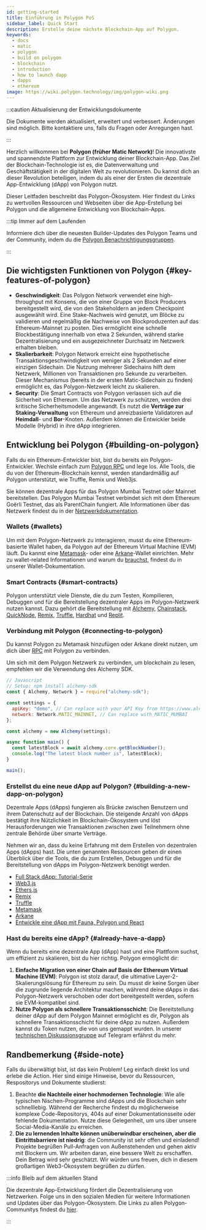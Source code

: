 ```yaml
---
id: getting-started
title: Einführung in Polygon PoS
sidebar_label: Quick Start
description: Erstelle deine nächste Blockchain-App auf Polygon.
keywords:
  - docs
  - matic
  - polygon
  - build on polygon
  - blockchain
  - introduction
  - how to launch dapp
  - dapps
  - ethereum
image: https://wiki.polygon.technology/img/polygon-wiki.png
---
```


:::caution Aktualisierung der Entwicklungsdokumente

Die Dokumente werden aktualisiert, erweitert und verbessert. Änderungen sind möglich.
Bitte kontaktiere uns, falls du Fragen oder Anregungen hast.

:::

Herzlich willkommen bei **Polygon (früher Matic Network)**! Die innovativste und spannendste Plattform zur Entwicklung deiner Blockchain-App. Das Ziel der Blockchain-Technologie ist es, die Datenverwaltung und Geschäftstätigkeit in der digitalen Welt zu revolutionieren. Du kannst dich an dieser Revolution beteiligen, indem du als einer der Ersten die dezentrale App-Entwicklung (dApp) von Polygon nutzt.

Dieser Leitfaden beschreibt das Polygon-Ökosystem. Hier findest du Links zu wertvollen Ressourcen und Webseiten über die App-Erstellung bei Polygon und die allgemeine Entwicklung von Blockchain-Apps.

:::tip Immer auf dem Laufenden

Informiere dich über die neuesten Builder-Updates des Polygon
Teams und der Community, indem du die
[<ins>Polygon Benachrichtigungsgruppen</ins>](https://polygon.technology/notifications/).

:::

## Die wichtigsten Funktionen von Polygon {#key-features-of-polygon}

- **Geschwindigkeit**: Das Polygon Network verwendet eine high-throughput mit Konsens, die von einer Gruppe von Block Producers bereitgestellt wird, die von den Stakeholdern an jedem Checkpoint ausgewählt wird. Eine Stake-Nachweis wird genutzt, um Blöcke zu validieren und regelmäßig die Nachweise von Blockproduzenten auf das Ethereum-Mainnet zu posten. Dies ermöglicht eine schnelle Blockbestätigung innerhalb von etwa 2 Sekunden, während starke Dezentralisierung und ein ausgezeichneter Durchsatz im Netzwerk erhalten bleiben.
- **Skalierbarkeit**: Polygon Network erreicht eine hypothetische Transaktionsgeschwindigkeit von weniger als 2 Sekunden auf einer einzigen Sidechain. Die Nutzung mehrerer Sidechains hilft dem Netzwerk, Millionen von Transaktionen pro Sekunde zu verarbeiten. Dieser Mechanismus (bereits in der ersten Matic-Sidechain zu finden) ermöglicht es, das Polygon-Netzwerk leicht zu skalieren.
- **Security**: Die Smart Contracts von Polygon verlassen sich auf die Sicherheit von Ethereum. Um das Netzwerk zu schützen, werden drei kritische Sicherheitsmodelle angewandt. Es nutzt die **Verträge zur Staking-Verwaltung** von Ethereum und anreizbasierte Validatoren auf **Heimdall**- und **Bor**-Knoten. Außerdem können die Entwickler beide Modelle (Hybrid) in ihre dApp integrieren.

## Entwicklung bei Polygon {#building-on-polygon}

Falls du ein Ethereum-Entwickler bist, bist du bereits ein Polygon-Entwickler. Wechsle einfach zum [Polygon RPC](https://polygon-rpc.com/) und lege los. Alle Tools, die du von der Ethereum-Blockchain kennst, werden standardmäßig auf Polygon unterstützt, wie Truffle, Remix und Web3js.

Sie können dezentrale Apps für das Polygon Mumbai Testnet oder Mainnet bereitstellen. Das Polygon Mumbai Testnet verbindet sich mit dem Ethereum Goërli Testnet, das als ParentChain fungiert. Alle Informationen über das Netzwerk findest du in der [Netzwerkdokumentation](https://github.com/maticnetwork/matic-docs/blob/master/docs/develop/network-details/network.md).

### Wallets {#wallets}

Um mit dem Polygon-Netzwerk zu interagieren, musst du eine Ethereum-basierte Wallet haben, da Polygon auf der Ethereum Virtual Machine (EVM) läuft. Du kannst eine [Metamask](https://github.com/maticnetwork/matic-docs/blob/master/docs/develop/metamask/overview.md)- oder eine [Arkane](https://github.com/maticnetwork/matic-docs/blob/master/docs/develop/wallets/arkane/intro_arkane.md)-Wallet einrichten. Mehr zu wallet-related Informationen und warum du [brauchst,](https://docs.polygon.technology/docs/develop/wallets/getting-started) findest du in unserer Wallet-Dokumentation.

### Smart Contracts {#smart-contracts}

Polygon unterstützt viele Dienste, die du zum Testen, Kompilieren, Debuggen und für die Bereitstellung dezentraler Apps im Polygon-Netzwerk nutzen kannst. Dazu gehört die Bereitstellung mit [Alchemy](https://github.com/maticnetwork/matic-docs/blob/master/docs/develop/alchemy.md), [Chainstack](https://github.com/maticnetwork/matic-docs/blob/master/docs/develop/chainstack.md), [QuickNode](https://github.com/maticnetwork/matic-docs/blob/master/docs/develop/quicknode.md), [Remix](https://github.com/maticnetwork/matic-docs/blob/master/docs/develop/remix.md), [Truffle](https://github.com/maticnetwork/matic-docs/blob/master/docs/develop/truffle.md), [Hardhat](https://github.com/maticnetwork/matic-docs/blob/master/docs/develop/hardhat.md) und [Replit](https://github.com/maticnetwork/matic-docs/blob/master/docs/develop/replit.md).

### Verbindung mit Polygon {#connecting-to-polygon}

Du kannst Polygon zu Metamask hinzufügen oder Arkane direkt nutzen, um dich über [RPC](https://docs.polygon.technology/docs/develop/metamask/config-polygon-on-metamask/) mit Polygon zu verbinden.

Um sich mit dem Polygon Netzwerk zu verbinden, um blockchain zu lesen, empfehlen wir die Verwendung des Alchemy SDK.

```js
// Javascript
// Setup: npm install alchemy-sdk
const { Alchemy, Network } = require("alchemy-sdk");

const settings = {
  apiKey: "demo", // Can replace with your API Key from https://www.alchemy.com
  network: Network.MATIC_MAINNET, // Can replace with MATIC_MUMBAI
};

const alchemy = new Alchemy(settings);

async function main() {
  const latestBlock = await alchemy.core.getBlockNumber();
  console.log("The latest block number is", latestBlock);
}

main();
```

### Erstellst du eine neue dApp auf Polygon? {#building-a-new-dapp-on-polygon}

Dezentrale Apps (dApps) fungieren als Brücke zwischen Benutzern und ihrem Datenschutz auf der Blockchain. Die steigende Anzahl von dApps bestätigt ihre Nützlichkeit im Blockchain-Ökosystem und löst Herausforderungen wie Transaktionen zwischen zwei Teilnehmern ohne zentrale Behörde über smarte Verträge.

Nehmen wir an, dass du keine Erfahrung mit dem Erstellen von dezentralen Apps (dApps) hast. Die unten genannten Ressourcen geben dir einen Überblick über die Tools, die du zum Erstellen, Debuggen und für die Bereitstellung von dApps im Polygon-Netzwerk benötigt werden.

- [Full Stack dApp: Tutorial-Serie](https://kauri.io/full-stack-dapp-tutorial-series/5b8e401ee727370001c942e3/c)
- [Web3.js](https://www.dappuniversity.com/articles/web3-js-intro)
- [Ethers.js](https://docs.ethers.io/v5/)
- [Remix](https://docs.polygon.technology/docs/develop/remix/)
- [Truffle](https://docs.polygon.technology/docs/develop/truffle)
- [Metamask](https://docs.polygon.technology/docs/develop/metamask/overview)
- [Arkane](https://docs.polygon.technology/docs/develop/wallets/arkane/intro)
- [Entwickle eine dApp mit Fauna, Polygon und React](https://docs.polygon.technology/docs/develop/dapp-fauna-polygon-react)

### Hast du bereits eine dApp? {#already-have-a-dapp}

Wenn du bereits eine dezentrale App (dApp) hast und eine Plattform suchst, um effizient zu skalieren, bist du hier richtig. Polygon ermöglicht dir:

1. **Einfache Migration von einer Chain auf Basis der Ethereum Virtual Machine (EVM)**: Polygon ist stolz darauf, die ultimative Layer-2-Skalierungslösung für Ethereum zu sein. Du musst dir keine Sorgen über die zugrunde liegende Architektur machen, während deine dApps in das Polygon-Netzwerk verschoben oder dort bereitgestellt werden, sofern sie EVM-kompatibel sind.
2. **Nutze Polygon als schnellere Transaktionsschicht**: Die Bereitstellung deiner dApp auf dem Polygon Mainnet ermöglicht es dir, Polygon als schnellere Transaktionsschicht für deine dApp zu nutzen. Außerdem kannst du Token nutzen, die von uns gemappt wurden. In unserer [technischen Diskussionsgruppe](http://bit.ly/matic-technical-group) auf Telegram erfährst du mehr.

## Randbemerkung {#side-note}

Falls du überwältigt bist, ist das kein Problem! Leg einfach direkt los und erlebe die Action. Hier sind einige Hinweise, bevor du Ressourcen, Respositorys und Dokumente studierst:

1. Beachte **die Nachteile einer hochmodernen Technologie**: Wie alle typischen Nischen-Programme sind dApps und die Blockchain sehr schnelllebig. Während der Recherche findest du möglicherweise komplexe Code-Repositorys, 404s auf einer Dokumentationsseite oder fehlende Dokumentation. Nutze diese Gelegenheit, um uns über unsere Social-Media-Kanäle zu erreichen.
2. **Die zu lernenden Inhalte können unüberwindbar erscheinen, aber die Eintrittsbarriere ist niedrig**: die Community ist sehr offen und einladend! Projekte begrüßen Pull-Anfragen von Außenstehenden und gehen aktiv mit Blockern um. Wir arbeiten daran, eine bessere Welt zu erschaffen. Dein Betrag wird sehr geschätzt. Wir würden uns freuen, dich in diesem großartigen Web3-Ökosystem begrüßen zu dürfen.

:::info Bleib auf dem aktuellen Stand

Die dezentrale App-Entwicklung fördert die Dezentralisierung von Netzwerken. Folge uns in den sozialen Medien für weitere Informationen und Updates über das Polygon-Ökosystem. Die Links zu allen Polygon-Communitys findest du [hier](https://polygon.technology/community/).

:::
